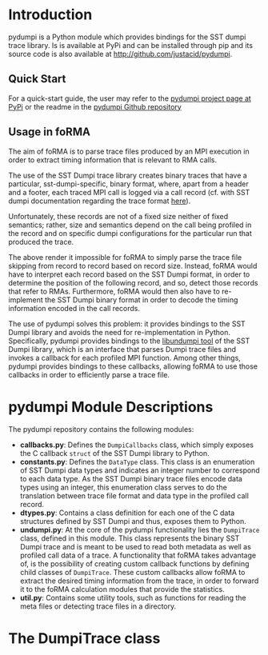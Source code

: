 # Introduction

pydumpi is a Python module which provides bindings for the SST dumpi trace library. Is is available at PyPi and can be installed through pip and its source code is also available at http://github.com/justacid/pydumpi.

## Quick Start

For a quick-start guide, the user may refer to the [pydumpi project page at PyPi](https://pypi.org/project/pydumpi/0.1.2/) or the readme in the [pydumpi Github repository](https://github.com/justacid/pydumpi/blob/master/README.md)

## Usage in foRMA

The aim of foRMA is to parse trace files produced by an MPI execution in order to extract timing information that is relevant to RMA calls. 

The use of the SST Dumpi trace library creates binary traces that have a particular, sst-dumpi-specific, binary format, where, apart from a header and a footer, each traced MPI call is logged via a call record (cf. with SST dumpi documentation regarding the trace format [here](https://github.com/sstsimulator/sst-dumpi/blob/master/docs/traceformat.dox)). 

Unfortunately, these records are not of a fixed size neither of fixed semantics; rather, size and semantics depend on the call being profiled in the record and on specific dumpi configurations for the particular run that produced the trace. 

The above render it impossible for foRMA to simply parse the trace file skipping from record to record based on record size. Instead, foRMA would have to interpret each record based on the SST Dumpi format, in order to determine the position of the following record, and so, detect those records that refer to RMAs. Furthermore, foRMA would then also have to re-implement the SST Dumpi binary format in order to decode the timing information encoded in the call records. 

The use of pydumpi solves this problem: it provides bindings to the SST Dumpi library and avoids the need for re-implementation in Python. Specifically, pydumpi provides bindings to the [libundumpi tool](https://github.com/sstsimulator/sst-dumpi/blob/master/docs/tools.dox) of the SST Dumpi library, which is an interface that parses Dumpi trace files and invokes a callback for each profiled MPI function. Among other things, pydumpi provides bindings to these callbacks, allowing foRMA to use those callbacks in order to efficiently parse a trace file. 

# pydumpi Module Descriptions

The pydumpi repository contains the following modules:

* **callbacks.py**: Defines the `DumpiCallbacks` class, which simply exposes the C callback `struct` of the SST Dumpi library to Python. 
* **constants.py**: Defines the `DataType` class. This class is an enumeration of SST Dumpi data types and indicates an integer number to correspond to each data type. As the SST Dumpi binary trace files encode data types using an integer, this enumeration class serves to do the translation between trace file format and data type in the profiled call record. 
* **dtypes.py**: Contains a class definition for each one of the C data structures defined by SST Dumpi and thus, exposes them to Python. 
* **undumpi.py**: At the core of the pydumpi functionality lies the `DumpiTrace` class, defined in this module. This class represents the binary SST Dumpi trace and is meant to be used to read both metadata as well as profiled call data of a trace. A functionality that foRMA takes advantage of, is the possibility of creating custom callback functions by defining child classes of `DumpiTrace`. These custom callbacks allow foRMA to extract the desired timing information from the trace, in order to forward it to the foRMA calculation modules that provide the statistics.
* **util.py**: Contains some utility tools, such as functions for reading the meta files or detecting trace files in a directory. 


# The DumpiTrace class
